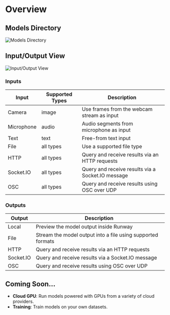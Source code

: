 # Overview

## Models Directory

![Models Directory](https://runway.nyc3.cdn.digitaloceanspaces.com/documentation/models_directory_annotated.png)

## Input/Output View

![Input/Output View](https://runway.nyc3.cdn.digitaloceanspaces.com/documentation/io_view_annotated.png)

### Inputs

| Input      | Supported Types | Description                                       |
|------------|-----------------|---------------------------------------------------|
| Camera     | image           | Use frames from the webcam stream as input        |
| Microphone | audio           | Audio segments from microphone as input           |
| Text       | text            | Free-from text input                              |
| File       | all types       | Use a supported file type                         |
| HTTP       | all types       | Query and receive results via an HTTP requests    |
| Socket.IO  | all types       | Query and receive results via a Socket.IO message |
| OSC        | all types       | Query and receive results using OSC over UDP      |

### Outputs

| Output     | Description                                       
|------------|---------------------------------------------------------------------|
| Local      | Preview the model output inside Runway                              |
| File       | Stream the model output into a file using supported formats         |
| HTTP       | Query and receive results via an HTTP requests                      |
| Socket.IO  | Query and receive results via a Socket.IO message                   |
| OSC        | Query and receive results using OSC over UDP                        |


## Coming Soon...

* __Cloud GPU__: Run models powered with GPUs from a variety of cloud providers.
* __Training__: Train models on your own datasets.
